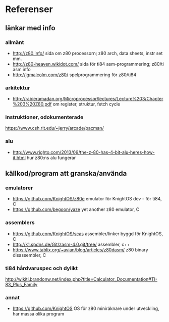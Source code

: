 # Referenser

## länkar med info

### allmänt
* http://z80.info/
    sida om z80 processorn; z80 arch, data sheets, instr set mm.
* http://z80-heaven.wikidot.com/
    sida för ti84 asm-programmering; z80/ti asm info
* http://jgmalcolm.com/z80/
    spelprogrammering för z80/ti84

### arkitektur
* http://rabieramadan.org/Microprocessor/lectures/Lecture%203/Chapter%203%20Z80.pdf
    om register, struktur, fetch cycle

### instruktioner, odokumenterade
https://www.csh.rit.edu/~jerry/arcade/pacman/

### alu
* http://www.righto.com/2013/09/the-z-80-has-4-bit-alu-heres-how-it.html
    hur z80:ns alu fungerar

## källkod/program att granska/använda

### emulatorer
* https://github.com/KnightOS/z80e
    emulator för KnightOS dev - för ti84, C
* https://github.com/begoon/yaze
    yet another z80 emulator, C

### assemblers
* https://github.com/KnightOS/scas
    assembler/linker byggd för KnightOS, C
* http://k1.spdns.de/Git/zasm-4.0.git/tree/
    assembler, c++
* https://www.tablix.org/~avian/blog/articles/z80dasm/
    z80 binary disassembler, C

### ti84 hårdvaruspec och dylikt
http://wikiti.brandonw.net/index.php?title=Calculator_Documentation#TI-83_Plus_Family

### annat
* https://github.com/KnightOS
    OS för z80 miniräknare under utveckling, har massa olika program
